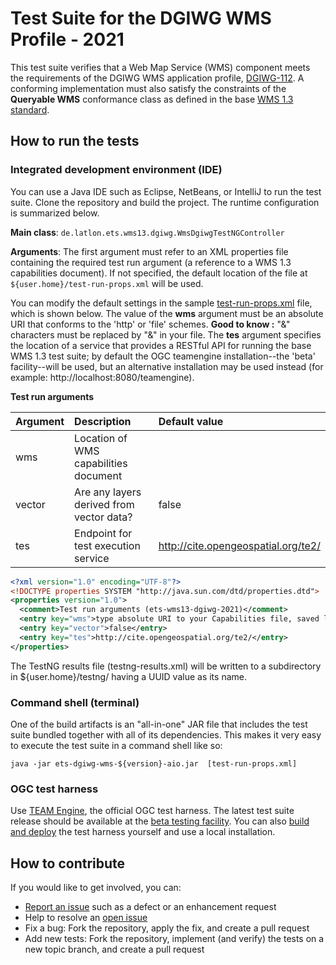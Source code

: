 # Test Suite for the DGIWG WMS Profile - 2021

This test suite verifies that a Web Map Service (WMS) component meets the requirements of the 
DGIWG WMS application profile, [DGIWG-112](https://portal.dgiwg.org/files/?artifact_id=11514]).
A conforming implementation must also satisfy the constraints of the **Queryable WMS** conformance 
class as defined in the base [WMS 1.3 standard](http://www.opengeospatial.org/standards/wms).


## How to run the tests

### Integrated development environment (IDE)

You can use a Java IDE such as Eclipse, NetBeans, or IntelliJ to run the test suite. 
Clone the repository and build the project. The runtime configuration is summarized below.

__Main class__: `de.latlon.ets.wms13.dgiwg.WmsDgiwgTestNGController`

__Arguments__: The first argument must refer to an XML properties file containing the 
required test run argument (a reference to a WMS 1.3 capabilities document). If not specified, 
the default location of the file at `${user.home}/test-run-props.xml` will be used.

You can modify the default settings in the sample [test-run-props.xml](src/main/config/test-run-props.xml) 
file, which is shown below. The value of the **wms** argument must be an absolute URI that 
conforms to the 'http' or 'file' schemes. **Good to know :** "&" characters must be replaced by "&amp;" in your file. 
The **tes** argument specifies the location of 
a service that provides a RESTful API for running the base WMS 1.3 test suite; by default 
the OGC teamengine installation--the 'beta' facility--will be used, but an alternative 
installation may be used instead (for example: http://localhost:8080/teamengine).

**Test run arguments** 

|Argument  |Description  |Default value  |
|:---------|:------------|:---------------|
|wms  |Location of WMS capabilities document  |
|vector  |Are any layers derived from vector data?  |false
|tes |Endpoint for test execution service  |http://cite.opengeospatial.org/te2/


```xml
<?xml version="1.0" encoding="UTF-8"?>
<!DOCTYPE properties SYSTEM "http://java.sun.com/dtd/properties.dtd">
<properties version="1.0">
  <comment>Test run arguments (ets-wms13-dgiwg-2021)</comment>
  <entry key="wms">type absolute URI to your Capabilities file, saved locally</entry>
  <entry key="vector">false</entry>
  <entry key="tes">http://cite.opengeospatial.org/te2/</entry>
</properties>
```

The TestNG results file (testng-results.xml) will be written to a subdirectory 
in ${user.home}/testng/ having a UUID value as its name.


### Command shell (terminal)

One of the build artifacts is an "all-in-one" JAR file that includes the test suite 
bundled together with all of its dependencies. This makes it very easy to execute the 
test suite in a command shell like so:

`java -jar ets-dgiwg-wms-${version}-aio.jar  [test-run-props.xml]`


### OGC test harness

Use [TEAM Engine](https://github.com/opengeospatial/teamengine), the official 
OGC test harness. The latest test suite release should be available at the 
[beta testing facility](http://cite.opengeospatial.org/te2/). You can also 
[build and deploy](https://github.com/opengeospatial/teamengine) the test 
harness yourself and use a local installation.


## How to contribute

If you would like to get involved, you can:

* [Report an issue](https://github.com/O-LG/ets-wms13-dgiwg-2021/issues) such as a defect or an 
enhancement request
* Help to resolve an [open issue](https://github.com/O-LG/ets-wms13-dgiwg-2021/issues?q=is%3Aopen)
* Fix a bug: Fork the repository, apply the fix, and create a pull request
* Add new tests: Fork the repository, implement (and verify) the tests on a new topic branch, 
and create a pull request
